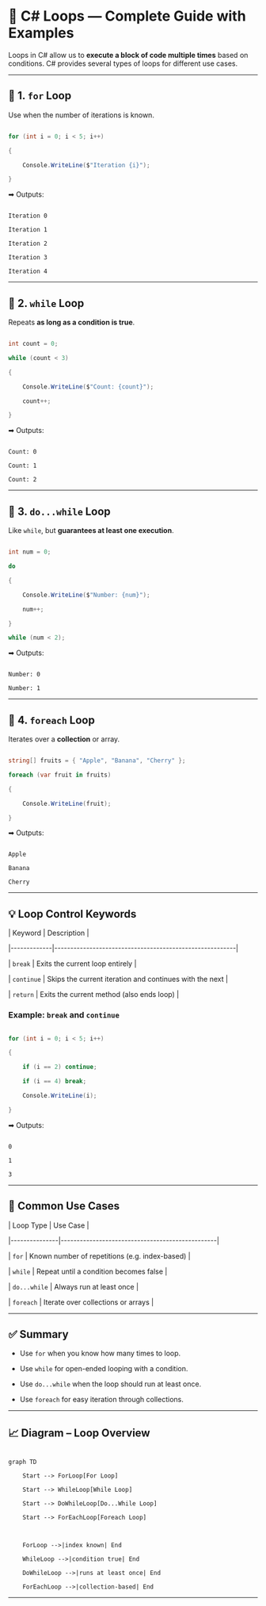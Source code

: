# 🔁 C# Loops — Complete Guide with Examples



Loops in C# allow us to **execute a block of code multiple times** based on conditions. C# provides several types of loops for different use cases.



---



## 🔹 1. `for` Loop



Use when the number of iterations is known.



```csharp

for (int i = 0; i < 5; i++)

{

    Console.WriteLine($"Iteration {i}");

}

```



➡ Outputs:

```

Iteration 0

Iteration 1

Iteration 2

Iteration 3

Iteration 4

```



---



## 🔹 2. `while` Loop



Repeats **as long as a condition is true**.



```csharp

int count = 0;

while (count < 3)

{

    Console.WriteLine($"Count: {count}");

    count++;

}

```



➡ Outputs:

```

Count: 0

Count: 1

Count: 2

```



---



## 🔹 3. `do...while` Loop



Like `while`, but **guarantees at least one execution**.



```csharp

int num = 0;

do

{

    Console.WriteLine($"Number: {num}");

    num++;

}

while (num < 2);

```



➡ Outputs:

```

Number: 0

Number: 1

```



---



## 🔹 4. `foreach` Loop



Iterates over a **collection** or array.



```csharp

string[] fruits = { "Apple", "Banana", "Cherry" };

foreach (var fruit in fruits)

{

    Console.WriteLine(fruit);

}

```



➡ Outputs:

```

Apple

Banana

Cherry

```



---



## 💡 Loop Control Keywords



| Keyword     | Description                                             |

|-------------|---------------------------------------------------------|

| `break`     | Exits the current loop entirely                         |

| `continue`  | Skips the current iteration and continues with the next |

| `return`    | Exits the current method (also ends loop)               |



### Example: `break` and `continue`



```csharp

for (int i = 0; i < 5; i++)

{

    if (i == 2) continue;

    if (i == 4) break;

    Console.WriteLine(i);

}

```



➡ Outputs:

```

0

1

3

```



---



## 📌 Common Use Cases



| Loop Type     | Use Case                                        |

|---------------|-------------------------------------------------|

| `for`         | Known number of repetitions (e.g. index-based)  |

| `while`       | Repeat until a condition becomes false          |

| `do...while`  | Always run at least once                        |

| `foreach`     | Iterate over collections or arrays              |



---



## ✅ Summary



- Use `for` when you know how many times to loop.

- Use `while` for open-ended looping with a condition.

- Use `do...while` when the loop should run at least once.

- Use `foreach` for easy iteration through collections.



---



## 📈 Diagram – Loop Overview



```mermaid

graph TD

    Start --> ForLoop[For Loop]

    Start --> WhileLoop[While Loop]

    Start --> DoWhileLoop[Do...While Loop]

    Start --> ForEachLoop[Foreach Loop]

    

    ForLoop -->|index known| End

    WhileLoop -->|condition true| End

    DoWhileLoop -->|runs at least once| End

    ForEachLoop -->|collection-based| End

```



---
